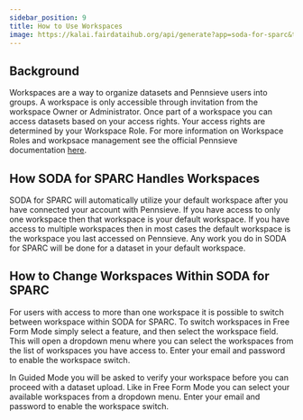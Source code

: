 ```yaml
---
sidebar_position: 9
title: How to Use Workspaces
image: https://kalai.fairdataihub.org/api/generate?app=soda-for-sparc&title=How%20to%20structure%20the%20submission%20metadata%20file&description=%27How%20to%27%20SPARC%20series
---
```


## Background

Workspaces are a way to organize datasets and Pennsieve users into groups. A workspace is only accessible through invitation from the workspace Owner or Administrator. Once part of a workspace you can access datasets based on your access rights. Your access rights are determined by your Workspace Role. For more information on Workspace Roles and workpsace management see the official Pennsieve documentation [here](https://docs.pennsieve.io/docs/workspace-management#multiple-workspaces).

## How SODA for SPARC Handles Workspaces

SODA for SPARC will automatically utilize your default workspace after you have connected your account with Pennsieve.
If you have access to only one workspace then that workspace is your default workspace. If you have access to multiple workspaces then in most cases the default workspace is the workspace you last accessed on Pennsieve. Any work you do in SODA for SPARC will be done for a dataset in your default workspace.

## How to Change Workspaces Within SODA for SPARC

For users with access to more than one workspace it is possible to switch between workspace within SODA for SPARC. To switch workspaces in Free Form Mode simply select a feature, and then select the workspace field. This will open a dropdown menu where you can select the workspaces from the list of workspaces you have access to. Enter your email and password to enable the workspace switch.

In Guided Mode you will be asked to verify your workspace before you can proceed with a dataset upload. Like in Free Form Mode you can select your available workspaces from a dropdown menu. Enter your email and password to enable the workspace switch.
